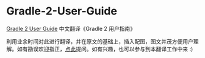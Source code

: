 Gradle-2-User-Guide
===================

[Gradle 2 User Guide](http://www.gradle.org/docs/current/userguide/userguide.html) 中文翻译《Gradle 2 用户指南》

利用业余时间对此进行翻译，并在原文的基础上，插入配图，图文并茂方便用户理解。如有勘误欢迎指正，[点此](https://github.com/waylau/Gradle-2-User-Guide/issues)提问。如有兴趣，也可以参与到本翻译工作中来 :)
